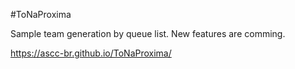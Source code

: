 #ToNaProxima

Sample team generation by queue list.
New features are comming.

https://ascc-br.github.io/ToNaProxima/
